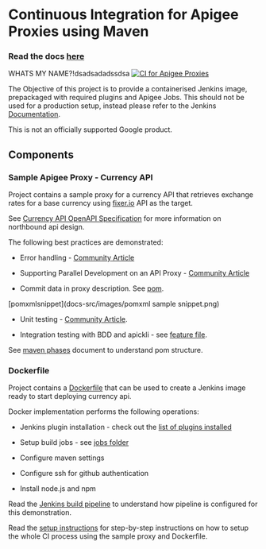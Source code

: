 # Continuous Integration for Apigee Proxies using Maven

### Read the docs [here](https://apigee.github.io/maven-jenkins-ci-demo)

WHATS MY NAME?!dsadsadadssdsa
[![CI for Apigee Proxies](docs-src/images/apigee-ci.png)](https://apigee.github.io/maven-jenkins-ci-demo)

The Objective of this project is to provide a containerised Jenkins image, prepackaged with required plugins and Apigee Jobs. This should not be used for a production setup, instead please refer to the Jenkins [Documentation](https://jenkins.io/doc/book/installing/).

This is not an officially supported Google product.

## Components

### Sample Apigee Proxy - Currency API

Project contains a sample proxy for a currency API that retrieves exchange rates
for a base currency using [fixer.io](http://fixer.io) API as the target.

See [Currency API OpenAPI Specification](./docs-src/currency-v1.yaml) for more
information on northbound api design.

The following best practices are demonstrated:

- Error handling - [Community
  Article](https://community.apigee.com/content/kbentry/23724/an-error-handling-pattern-for-apigee-proxies.html)

- Supporting Parallel Development on an API Proxy - [Community
  Article](https://community.apigee.com/content/kbentry/26716/api-proxy-team-development-with-maven.html)

- Commit data in proxy description. See [pom](./currency-v1/pom.xml#L171).

[pomxmlsnippet](docs-src/images/pomxml sample snippet.png)

- Unit testing - [Community
  Article](https://community.apigee.com/articles/3964/unit-testing-javascript-code-with-mocha-sinon-and.html).

- Integration testing with BDD and apickli - see [feature
  file](./currency-v1/test/integration/features/rates.feature).

See [maven phases](./docs-src/maven-phases.md) document to understand pom structure.

### Dockerfile

Project contains a [Dockerfile](./Dockerfile) that can be used to create
a Jenkins image ready to start deploying currency api.

Docker implementation performs the following operations:

- Jenkins plugin installation - check out the [list of plugins
  installed](./docker/jenkins/plugins)

- Setup build jobs - see [jobs folder](./docker/jenkins/jobs)

- Configure maven settings

- Configure ssh for github authentication

- Install node.js and npm

Read the [Jenkins build pipeline](./docs-src/jenkins-pipeline.md) to understand how
pipeline is configured for this demonstration.

Read the [setup instructions](./docs-src/setup.md) for step-by-step instructions on
how to setup the whole CI process using the sample proxy and Dockerfile.
